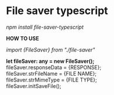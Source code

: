 <h1>File saver typescript</h1>

<i>npm install file-saver-typescript</i>

<b>HOW TO USE</b><br>

<i>import {FileSaver} from "./file-saver"</i><br>

<b>let fileSaver: any = new FileSaver();</b><BR>
   fileSaver.responseData = {RESPONSE};<BR>
   fileSaver.strFileName = {FILE NAME};<BR>
   fileSaver.strMimeType = {FILE TYPE};<BR>
   fileSaver.initSaveFile();
